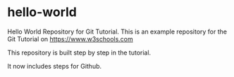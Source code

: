 # hello-world
Hello World Repository for Git Tutorial.
This is an example repository for the Git Tutorial on 
https://www.w3schools.com



This repository is built step by step in the tutorial.

It now includes steps for Github.
